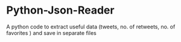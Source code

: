 # Python-Json-Reader
A python code to extract useful data (tweets, no. of retweets, no. of favorites ) and save in separate files

